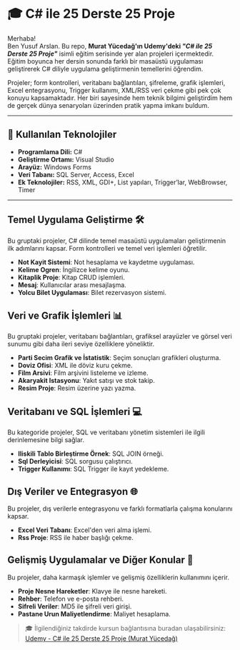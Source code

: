 # 🎓 C# ile 25 Derste 25 Proje

Merhaba!  
Ben Yusuf Arslan. Bu repo, **Murat Yücedağ'ın Udemy'deki _"C# ile 25 Derste 25 Proje"_** isimli eğitim serisinde yer alan projeleri içermektedir. Eğitim boyunca her dersin sonunda farklı bir masaüstü uygulaması geliştirerek C# diliyle uygulama geliştirmenin temellerini öğrendim.

Projeler; form kontrolleri, veritabanı bağlantıları, şifreleme, grafik işlemleri, Excel entegrasyonu, Trigger kullanımı, XML/RSS veri çekme gibi pek çok konuyu kapsamaktadır. Her biri sayesinde hem teknik bilgimi geliştirdim hem de gerçek dünya senaryoları üzerinden pratik yapma imkanı buldum.

---

## 🔧 Kullanılan Teknolojiler

- **Programlama Dili:** C#  
- **Geliştirme Ortamı:** Visual Studio
- **Arayüz:** Windows Forms  
- **Veri Tabanı:** SQL Server, Access, Excel  
- **Ek Teknolojiler:** RSS, XML, GDI+, List yapıları, Trigger’lar, WebBrowser, Timer

---

## **Temel Uygulama Geliştirme** 🛠️

Bu gruptaki projeler, C# dilinde temel masaüstü uygulamaları geliştirmenin ilk adımlarını kapsar. Form kontrolleri ve temel veri işlemleri öğretilir.

- **Not Kayit Sistemi**: Not hesaplama ve kaydetme uygulaması.
- **Kelime Ogren**: İngilizce kelime oyunu.
- **Kitaplik Proje**: Kitap CRUD işlemleri.
- **Mesaj**: Kullanıcılar arası mesajlaşma.
- **Yolcu Bilet Uygulaması**: Bilet rezervasyon sistemi.

## **Veri ve Grafik İşlemleri** 📊

Bu gruptaki projeler, veritabanı bağlantıları, grafiksel arayüzler ve görsel veri sunumu gibi daha ileri seviye özelliklere yöneliktir.

- **Parti Secim Grafik ve İstatistik**: Seçim sonuçları grafikleri oluşturma.
- **Doviz Ofisi**: XML ile döviz kuru çekme.
- **Film Arsivi**: Film arşivini listeleme ve izleme.
- **Akaryakit Istasyonu**: Yakıt satışı ve stok takip.
- **Resim Proje**: Resim üzerine yazı yazma.

## **Veritabanı ve SQL İşlemleri** 💻

Bu kategoride projeler, SQL ve veritabanı yönetim sistemleri ile ilgili derinlemesine bilgi sağlar.

- **Iliskili Tablo Birleştirme Örnek**: SQL JOIN örneği.
- **Sql Derleyicisi**: SQL sorgusu çalıştırıcı.
- **Trigger Kullanımı**: SQL Trigger ile kayıt yedekleme.

## **Dış Veriler ve Entegrasyon** 🌐

Bu projeler, dış verilerle entegrasyonu ve farklı formatlarla çalışma konularını kapsar.

- **Excel Veri Tabanı**: Excel'den veri alma işlemi.
- **Rss Proje**: RSS ile haber başlığı çekme.

## **Gelişmiş Uygulamalar ve Diğer Konular** 🚀

Bu projeler, daha karmaşık işlemler ve gelişmiş özelliklerin kullanımını içerir.

- **Proje Nesne Hareketler**: Klavye ile nesne hareketi.
- **Rehber**: Telefon ve e-posta rehberi.
- **Sifreli Veriler**: MD5 ile şifreli veri girişi.
- **Pastane Urun Maliyetlendirme**: Maliyet hesaplama.

> 🎓 İlgilendiğiniz takdirde kursun bağlantısına buradan ulaşabilirsiniz:  
> [Udemy - C# ile 25 Derste 25 Proje (Murat Yücedağ)](https://www.udemy.com/course/25derste25proje/)
